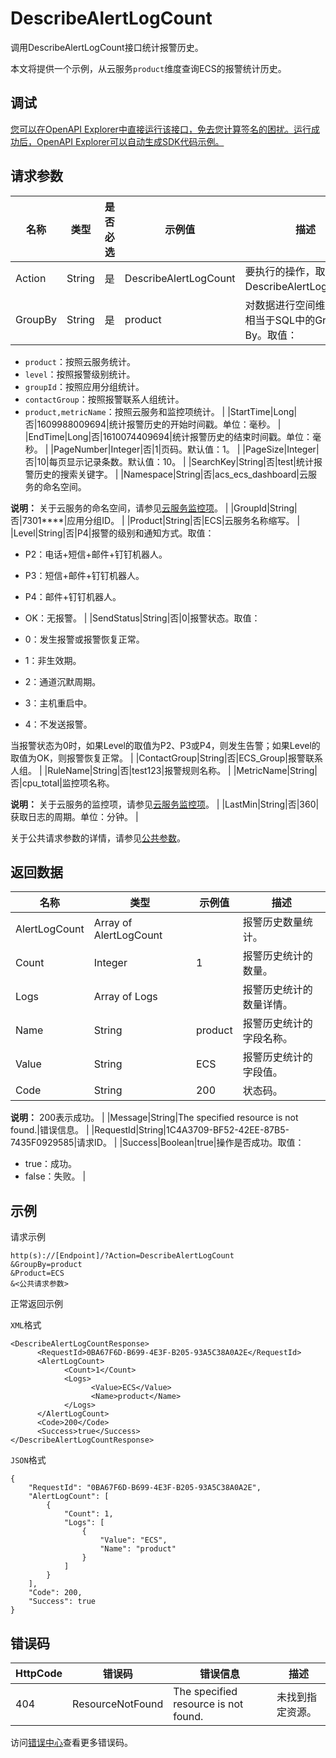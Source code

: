 # DescribeAlertLogCount

调用DescribeAlertLogCount接口统计报警历史。

本文将提供一个示例，从云服务`product`维度查询ECS的报警统计历史。

## 调试

[您可以在OpenAPI Explorer中直接运行该接口，免去您计算签名的困扰。运行成功后，OpenAPI Explorer可以自动生成SDK代码示例。](https://api.aliyun.com/#product=Cms&api=DescribeAlertLogCount&type=RPC&version=2019-01-01)

## 请求参数

|名称|类型|是否必选|示例值|描述|
|--|--|----|---|--|
|Action|String|是|DescribeAlertLogCount|要执行的操作，取值：DescribeAlertLogCount。 |
|GroupBy|String|是|product|对数据进行空间维度聚合，相当于SQL中的Group By。取值：

 -   `product`：按照云服务统计。
-   `level`：按照报警级别统计。
-   `groupId`：按照应用分组统计。
-   `contactGroup`：按照报警联系人组统计。
-   `product,metricName`：按照云服务和监控项统计。 |
|StartTime|Long|否|1609988009694|统计报警历史的开始时间戳。单位：毫秒。 |
|EndTime|Long|否|1610074409694|统计报警历史的结束时间戳。单位：毫秒。 |
|PageNumber|Integer|否|1|页码。默认值：1。 |
|PageSize|Integer|否|10|每页显示记录条数。默认值：10。 |
|SearchKey|String|否|test|统计报警历史的搜索关键字。 |
|Namespace|String|否|acs\_ecs\_dashboard|云服务的命名空间。

 **说明：** 关于云服务的命名空间，请参见[云服务监控项](~~163515~~)。 |
|GroupId|String|否|7301\*\*\*\*|应用分组ID。 |
|Product|String|否|ECS|云服务名称缩写。 |
|Level|String|否|P4|报警的级别和通知方式。取值：

 -   P2：电话+短信+邮件+钉钉机器人。
-   P3：短信+邮件+钉钉机器人。
-   P4：邮件+钉钉机器人。
-   OK：无报警。 |
|SendStatus|String|否|0|报警状态。取值：

 -   0：发生报警或报警恢复正常。
-   1：非生效期。
-   2：通道沉默周期。
-   3：主机重启中。
-   4：不发送报警。

 当报警状态为0时，如果Level的取值为P2、P3或P4，则发生告警；如果Level的取值为OK，则报警恢复正常。 |
|ContactGroup|String|否|ECS\_Group|报警联系人组。 |
|RuleName|String|否|test123|报警规则名称。 |
|MetricName|String|否|cpu\_total|监控项名称。

 **说明：** 关于云服务的监控项，请参见[云服务监控项](~~163515~~)。 |
|LastMin|String|否|360|获取日志的周期。单位：分钟。 |

关于公共请求参数的详情，请参见[公共参数](~~199331~~)。

## 返回数据

|名称|类型|示例值|描述|
|--|--|---|--|
|AlertLogCount|Array of AlertLogCount| |报警历史数量统计。 |
|Count|Integer|1|报警历史统计的数量。 |
|Logs|Array of Logs| |报警历史统计的数量详情。 |
|Name|String|product|报警历史统计的字段名称。 |
|Value|String|ECS|报警历史统计的字段值。 |
|Code|String|200|状态码。

 **说明：** 200表示成功。 |
|Message|String|The specified resource is not found.|错误信息。 |
|RequestId|String|1C4A3709-BF52-42EE-87B5-7435F0929585|请求ID。 |
|Success|Boolean|true|操作是否成功。取值：

 -   true：成功。
-   false：失败。 |

## 示例

请求示例

```
http(s)://[Endpoint]/?Action=DescribeAlertLogCount
&GroupBy=product
&Product=ECS
&<公共请求参数>
```

正常返回示例

`XML`格式

```
<DescribeAlertLogCountResponse>
	  <RequestId>0BA67F6D-B699-4E3F-B205-93A5C38A0A2E</RequestId>
	  <AlertLogCount>
		    <Count>1</Count>
		    <Logs>
			      <Value>ECS</Value>
			      <Name>product</Name>
		    </Logs>
	  </AlertLogCount>
	  <Code>200</Code>
	  <Success>true</Success>
</DescribeAlertLogCountResponse>
```

`JSON`格式

```
{
	"RequestId": "0BA67F6D-B699-4E3F-B205-93A5C38A0A2E",
	"AlertLogCount": [
		{
			"Count": 1,
			"Logs": [
				{
					"Value": "ECS",
					"Name": "product"
				}
			]
		}
	],
	"Code": 200,
	"Success": true
}
```

## 错误码

|HttpCode|错误码|错误信息|描述|
|--------|---|----|--|
|404|ResourceNotFound|The specified resource is not found.|未找到指定资源。|

访问[错误中心](https://error-center.aliyun.com/status/product/Cms)查看更多错误码。


